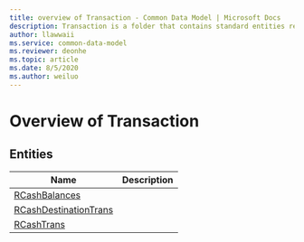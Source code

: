 ```yaml
---
title: overview of Transaction - Common Data Model | Microsoft Docs
description: Transaction is a folder that contains standard entities related to the Common Data Model.
author: llawwaii
ms.service: common-data-model
ms.reviewer: deonhe
ms.topic: article
ms.date: 8/5/2020
ms.author: weiluo
---
```


# Overview of Transaction


## Entities

|Name|Description|
|---|---|
|[RCashBalances](RCashBalances.md)||
|[RCashDestinationTrans](RCashDestinationTrans.md)||
|[RCashTrans](RCashTrans.md)||
